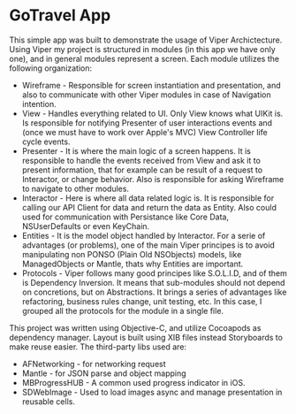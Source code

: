 # GoTravel App

This simple app was built to demonstrate the usage of Viper Archictecture. Using Viper my project is structured in modules (in this app we have only one), and in general modules represent a screen. Each module utilizes the following organization:
* Wireframe - Responsible for screen instantiation and presentation, and also to communicate with other Viper modules in case of Navigation intention. 
* View - Handles everything related to UI. Only View knows what UIKit is. Is responsible for notifying Presenter of user interactions events and (once we must have to work over Apple's MVC) View Controller life cycle events. 
* Presenter - It is where the main logic of a screen happens. It is responsible to handle the events received from View and ask it to present information, that for example can be result of a request to Interactor, or change behavior. Also is responsible for asking Wireframe to navigate to other modules.
* Interactor - Here is where all data related logic is. It is responsible for calling our API Client for data and return the data as Entity. Also could used for communication with Persistance like Core Data, NSUserDefaults or even KeyChain.
* Entities - It is the model object handled by Interactor. For a serie of advantages (or problems), one of the main Viper principes is to avoid manipulating non PONSO (Plain Old NSObjects) models, like ManagedObjects or Mantle, thats why Entities are important.
* Protocols - Viper follows many good principes like S.O.L.I.D, and of them is Dependency Inversion. It means that sub-modules should not depend on concretions, but on Abstractions. It brings a series of advantages like refactoring, business rules change, unit testing, etc. In this case, I grouped all the protocols for the module in a single file. 

This project was written using Objective-C, and utilize Cocoapods as dependency manager. Layout is built using XIB files instead Storyboards to make reuse easier. The third-party libs used are:
* AFNetworking - for networking request
* Mantle - for JSON parse and object mapping
* MBProgressHUB - A common used progress indicator in iOS.
* SDWebImage - Used to load images async and manage presentation in reusable cells.
